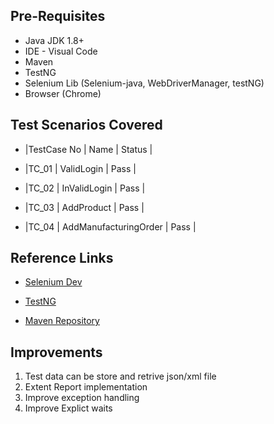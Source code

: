 
 ## Pre-Requisites
 - Java JDK 1.8+
 - IDE - Visual Code
 - Maven
 - TestNG
 - Selenium Lib (Selenium-java, WebDriverManager, testNG)
 - Browser (Chrome)


## Test Scenarios Covered

- |TestCase No    | Name          | Status    |

- |TC_01           | ValidLogin    | Pass      |

- |TC_02           | InValidLogin    | Pass      |

- |TC_03           | AddProduct    | Pass      |

- |TC_04           | AddManufacturingOrder    | Pass      |


 ## Reference Links
- [Selenium Dev](https://www.selenium.dev/)

- [TestNG](https://testng.org/doc)

- [Maven Repository](https://mvnrepository.com/)


## Improvements
1. Test data can be store and retrive json/xml file
1. Extent Report implementation 
1. Improve exception handling
1. Improve Explict waits


  




